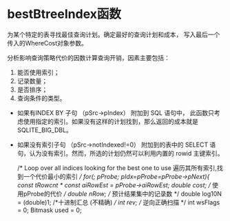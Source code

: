 # bestBtreeIndex函数
为某个特定的表寻找最佳查询计划。确定最好的查询计划和成本，
写入最后一个传入的WhereCost对象参数。

分析影响查询策略代价的因数计算查询开销，因素主要包括：

1. 能否使用索引；
2. 记录数量；
3. 是否排序；
4. 查询条件的类型。


* 如果有INDEX BY 子句 （pSrc->pIndex） 附加到 SQL 语句中，
此函数只考虑使用指定的索引。如果没有这样的计划找到，那么返回的成本就是 SQLITE_BIG_DBL。

* 如果没有索引子句 （pSrc->notIndexed!=0） 附加到的表中的 SELECT 语句，认为没有索引。然而，所选的计划仍然可以利用内置的 rowid 主键索引。


    /* Loop over all indices looking for the best one to use
    遍历其所有索引,找到一个代价最小的索引
    */
    for(; pProbe; pIdx=pProbe=pProbe->pNext){
        const tRowcnt * const aiRowEst = pProbe->aiRowEst;
        double cost;                /* 使用pProbe的代价 */
        double nRow;                /* 预计结果集中的记录数 */
        double log10N = (double)1;  /*十进制汇总 (不精确) */
        int rev;                    /* 逆向正确扫描 */
        int wsFlags = 0;
        Bitmask used = 0;

